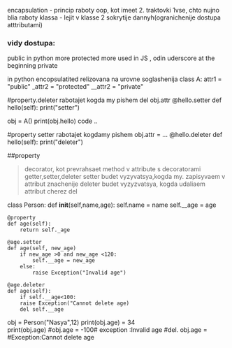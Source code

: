 encapsulation - princip raboty oop, kot imeet 2. traktovki
1vse, chto nujno blia raboty klassa - lejit v klasse 
2 sokrytije dannyh(ogranichenije dostupa atttributami)

### vidy dostupa: 
public  in python more 
protected more used in  JS , odin uderscore at the beginning 
private 

in python  encopsulatited relizovana na urovne soglashenija
class A:
    attr1 = "public"
    _attr2 = "protected" 
    __attr2 = "private"  

#property.deleter rabotajet kogda my pishem del obj.attr
@hello.setter
def hello(self):
    print("setter")

obj = A()
print(obj.hello)
code ..

#property setter rabotajet kogdamy pishem obj.attr = ...
@hello.deleter
def hello(self):
    print("deleter")

##property 
>decorator, kot prevrahsaet method v attribute s decoratorami getter,setter,deleter
>setter budet vyzyvatsya,kogda my. zapisyvaem v attribut znachenije 
>deleter budet vyzyzvatsya, kogda udaliaem attribut cherez del 

class Person:
    def __init__(self,name,age):
    self.name = name
    self.__age = age


    @property
    def age(self):
        return self._age

    @age.setter
    def age(self, new_age)
        if new_age >0 and new_age <120:
            self.__age = new_age
        else:
            raise Exception("Invalid age")

    @age.deleter
    def age(self):
        if self.__age<100:
        raise Exception("Cannot delete age)
        del self.__age


obj = Person("Nasya",12)
print(obj.age) = 34        
print(obj.age)
#obj.age = -100# exception :Invalid age
#del. obj.age = #Exception:Cannot delete age        
    